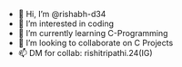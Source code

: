 - 👋 Hi, I’m @rishabh-d34
- 👀 I’m interested in coding
- 🌱 I’m currently learning C-Programming
- 💞️ I’m looking to collaborate on C Projects
- 📫 DM for collab: rishitripathi.24(IG)

<!---
rishabh-d34/rishabh-d34 is a ✨ special ✨ repository because its `README.md` (this file) appears on your GitHub profile.
You can click the Preview link to take a look at your changes.
--->
